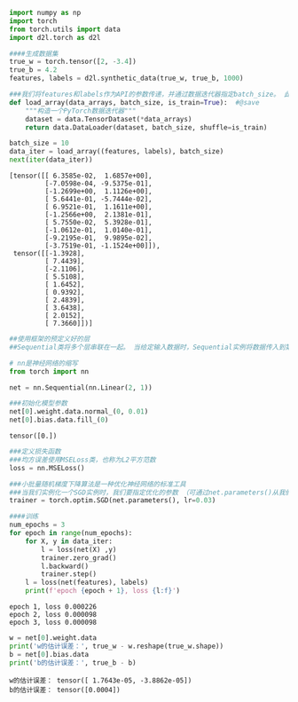 ```python
import numpy as np
import torch
from torch.utils import data
import d2l.torch as d2l
```


```python
####生成数据集
true_w = torch.tensor([2, -3.4])
true_b = 4.2
features, labels = d2l.synthetic_data(true_w, true_b, 1000)
```


```python
###我们将features和labels作为API的参数传递，并通过数据迭代器指定batch_size。 此外，布尔值is_train表示是否希望数据迭代器对象在每个迭代周期内打乱数据
def load_array(data_arrays, batch_size, is_train=True):  #@save
    """构造一个PyTorch数据迭代器"""
    dataset = data.TensorDataset(*data_arrays)
    return data.DataLoader(dataset, batch_size, shuffle=is_train)

batch_size = 10
data_iter = load_array((features, labels), batch_size)
next(iter(data_iter))
```




    [tensor([[ 6.3585e-02,  1.6857e+00],
             [-7.0598e-04, -9.5375e-01],
             [-1.2699e+00,  1.1126e+00],
             [ 5.6441e-01, -5.7444e-02],
             [ 6.9521e-01,  1.1611e+00],
             [-1.2566e+00,  2.1381e-01],
             [ 5.7550e-02,  5.3928e-01],
             [-1.0612e-01,  1.0140e-01],
             [-9.2195e-01,  9.9895e-02],
             [-3.7519e-01, -1.1524e+00]]),
     tensor([[-1.3928],
             [ 7.4439],
             [-2.1106],
             [ 5.5108],
             [ 1.6452],
             [ 0.9392],
             [ 2.4839],
             [ 3.6438],
             [ 2.0152],
             [ 7.3660]])]




```python
##使用框架的预定义好的层
##Sequential类将多个层串联在一起。 当给定输入数据时，Sequential实例将数据传入到第一层， 然后将第一层的输出作为第二层的输入

# nn是神经网络的缩写
from torch import nn

net = nn.Sequential(nn.Linear(2, 1))
```


```python
###初始化模型参数
net[0].weight.data.normal_(0, 0.01)
net[0].bias.data.fill_(0)
```




    tensor([0.])




```python
###定义损失函数
###均方误差使用MSELoss类，也称为L2平方范数
loss = nn.MSELoss()
```


```python
###小批量随机梯度下降算法是一种优化神经网络的标准工具
###当我们实例化一个SGD实例时，我们要指定优化的参数 （可通过net.parameters()从我们的模型中获得）以及优化算法所需的超参数字典。 小批量随机梯度下降只需要设置lr值，这里设置为0.03
trainer = torch.optim.SGD(net.parameters(), lr=0.03)
```


```python
####训练
num_epochs = 3
for epoch in range(num_epochs):
    for X, y in data_iter:
        l = loss(net(X) ,y)
        trainer.zero_grad()
        l.backward()
        trainer.step()
    l = loss(net(features), labels)
    print(f'epoch {epoch + 1}, loss {l:f}')
```

    epoch 1, loss 0.000226
    epoch 2, loss 0.000098
    epoch 3, loss 0.000098



```python
w = net[0].weight.data
print('w的估计误差：', true_w - w.reshape(true_w.shape))
b = net[0].bias.data
print('b的估计误差：', true_b - b)
```

    w的估计误差： tensor([ 1.7643e-05, -3.8862e-05])
    b的估计误差： tensor([0.0004])



```python

```
